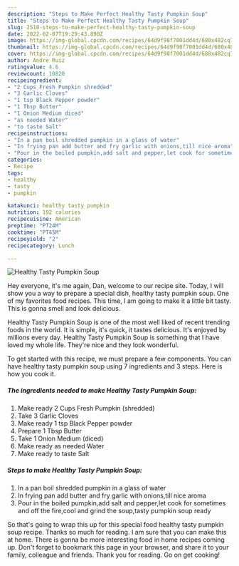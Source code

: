 ```yaml
---
description: "Steps to Make Perfect Healthy Tasty Pumpkin Soup"
title: "Steps to Make Perfect Healthy Tasty Pumpkin Soup"
slug: 2510-steps-to-make-perfect-healthy-tasty-pumpkin-soup
date: 2022-02-07T19:29:43.890Z
image: https://img-global.cpcdn.com/recipes/64d9f98f7001dd4d/680x482cq70/healthy-tasty-pumpkin-soup-recipe-main-photo.jpg
thumbnail: https://img-global.cpcdn.com/recipes/64d9f98f7001dd4d/680x482cq70/healthy-tasty-pumpkin-soup-recipe-main-photo.jpg
cover: https://img-global.cpcdn.com/recipes/64d9f98f7001dd4d/680x482cq70/healthy-tasty-pumpkin-soup-recipe-main-photo.jpg
author: Andre Ruiz
ratingvalue: 4.6
reviewcount: 10820
recipeingredient:
- "2 Cups Fresh Pumpkin shredded"
- "3 Garlic Cloves"
- "1 tsp Black Pepper powder"
- "1 Tbsp Butter"
- "1 Onion Medium diced"
- "as needed Water"
- "to taste Salt"
recipeinstructions:
- "In a pan boil shredded pumpkin in a glass of water"
- "In frying pan add butter and fry garlic with onions,till nice aroma"
- "Pour in the boiled pumpkin,add salt and pepper,let cook for sometimes and off the fire,cool and grind the soup,tasty pumpkin soup ready"
categories:
- Recipe
tags:
- healthy
- tasty
- pumpkin

katakunci: healthy tasty pumpkin 
nutrition: 192 calories
recipecuisine: American
preptime: "PT24M"
cooktime: "PT45M"
recipeyield: "2"
recipecategory: Lunch

---
```



![Healthy Tasty Pumpkin Soup](https://img-global.cpcdn.com/recipes/64d9f98f7001dd4d/680x482cq70/healthy-tasty-pumpkin-soup-recipe-main-photo.jpg)

Hey everyone, it's me again, Dan, welcome to our recipe site. Today, I will show you a way to prepare a special dish, healthy tasty pumpkin soup. One of my favorites food recipes. This time, I am going to make it a little bit tasty. This is gonna smell and look delicious.



Healthy Tasty Pumpkin Soup is one of the most well liked of recent trending foods in the world. It is simple, it's quick, it tastes delicious. It's enjoyed by millions every day. Healthy Tasty Pumpkin Soup is something that I have loved my whole life. They're nice and they look wonderful.


To get started with this recipe, we must prepare a few components. You can have healthy tasty pumpkin soup using 7 ingredients and 3 steps. Here is how you cook it.

<!--inarticleads1-->

##### The ingredients needed to make Healthy Tasty Pumpkin Soup:

1. Make ready 2 Cups Fresh Pumpkin (shredded)
1. Take 3 Garlic Cloves
1. Make ready 1 tsp Black Pepper powder
1. Prepare 1 Tbsp Butter
1. Take 1 Onion Medium (diced)
1. Make ready as needed Water
1. Make ready to taste Salt




<!--inarticleads2-->

##### Steps to make Healthy Tasty Pumpkin Soup:

1. In a pan boil shredded pumpkin in a glass of water
1. In frying pan add butter and fry garlic with onions,till nice aroma
1. Pour in the boiled pumpkin,add salt and pepper,let cook for sometimes and off the fire,cool and grind the soup,tasty pumpkin soup ready




So that's going to wrap this up for this special food healthy tasty pumpkin soup recipe. Thanks so much for reading. I am sure that you can make this at home. There is gonna be more interesting food in home recipes coming up. Don't forget to bookmark this page in your browser, and share it to your family, colleague and friends. Thank you for reading. Go on get cooking!

